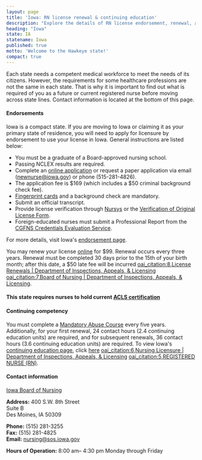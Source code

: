 ```yaml
---
layout: page
title: 'Iowa: RN license renewal & continuing education'
description: "Explore the details of RN license endorsement, renewal, and continuing education in Iowa. Enhance your nursing skills."
heading: "Iowa"
state: IA
statename: Iowa
published: true
motto: 'Welcome to the Hawkeye state!'
compact: true
---
```


Each state needs a competent medical workforce to meet the needs of its citizens. However, the requirements for some healthcare professions are not the same in each state. That is why it is important to find out what is required of you as a future or current registered nurse before moving across state lines. Contact information is located at the bottom of this page.

#### Endorsements

Iowa is a compact state. If you are moving to Iowa or claiming it as your primary state of residence, you will need to apply for licensure by endorsement to use your license in Iowa. General instructions are listed below:

- You must be a graduate of a Board-approved nursing school.
- Passing NCLEX results are required.
- Complete an [online application](https://amanda-portal.idph.state.ia.us/ibon/portal/#/dashboards/index) or request a paper application via email (<newnurse@iowa.gov>) or phone (515-281-4826).
- The application fee is \$169 (which includes a \$50 criminal background check fee).
- [Fingerprint cards](https://dial.iowa.gov/media/159/download?inline) and a background check are mandatory.
- Submit an official transcript.
- Provide license verification through [Nursys](https://www.nursys.com) or the [Verification of Original License Form](https://dial.iowa.gov/licenses/medical/nursing-professional-midwifery/nursing-licensure/verify-license-status).
- Foreign-educated nurses must submit a Professional Report from the [CGFNS Credentials Evaluation Service](https://www.cgfns.org/services/credentials-evaluation/credentials-evaluation-service-academic-report/).

For more details, visit Iowa's [endorsement page](https://dial.iowa.gov/licenses/medical/nursing-professional-midwifery/nursing-licensure/how-do-i-licensure-endorsement).

You may renew your license [online](https://amanda-portal.idph.state.ia.us/ibon/portal/#/dashboards/index) for \$99. Renewal occurs every three years. Renewal must be completed 30 days prior to the 15th of your birth month; after this date, a \$50 late fee will be incurred [oai_citation:8,License Renewals | Department of Inspections, Appeals, & Licensing](https://dial.iowa.gov/licenses/medical/nursing-professional-midwifery/nursing-licensure/renewals) [oai_citation:7,Board of Nursing | Department of Inspections, Appeals, & Licensing](https://dial.iowa.gov/about-dial/boards-0/board-nursing).

#### This state requires nurses to hold current [ACLS certification](https://www.acls.net/iowa-acls-pals-bls)

#### Continuing competency

You must complete a [Mandatory Abuse Course](https://dial.iowa.gov/licenses/medical/nursing-professional-midwifery/continuing-education/mandatory-reporter-course-info) every five years. Additionally, for your first renewal, 24 contact hours (2.4 continuing education units) are required, and for subsequent renewals, 36 contact hours (3.6 continuing education units) are required. To view Iowa's [continuing education page](https://dial.iowa.gov/licenses/medical/nursing-professional-midwifery), click [here](https://dial.iowa.gov/licenses/medical/nursing-professional-midwifery) [oai_citation:6,Nursing Licensure | Department of Inspections, Appeals, & Licensing](https://dial.iowa.gov/licenses/medical/nursing-professional-midwifery/nursing-licensure) [oai_citation:5,REGISTERED NURSE (RN)](https://publications.iowa.gov/3135/1/registerednurse.pdf).

#### Contact information

[Iowa Board of Nursing](https://dial.iowa.gov/licenses/medical/nursing-professional-midwifery)

**Address:**
400 S.W. 8th Street  
Suite B  
Des Moines, IA 50309

**Phone:** (515) 281-3255  
**Fax:** (515) 281-4825  
**Email:** <nursing@sos.iowa.gov>

**Hours of Operation:** 8:00 am– 4:30 pm Monday through Friday
